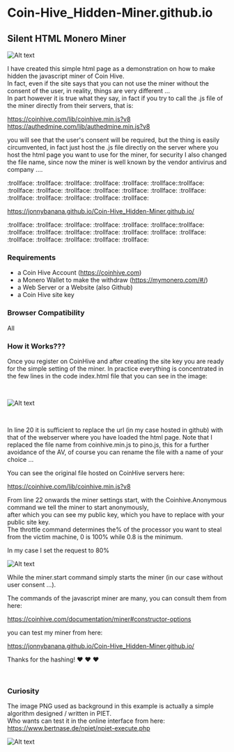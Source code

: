 # Coin-Hive_Hidden-Miner.github.io

<h2>Silent HTML Monero Miner</h2>

![Alt text](https://raw.githubusercontent.com/JonnyBanana/Coin-Hive_Hidden-Miner.github.io/master/img/coinhive-icon.png)

I have created this simple html page as a demonstration on how to make hidden the javascript miner of Coin Hive.<BR>
In fact, even if the site says that you can not use the miner without the consent of the user, in reality, things are very different ...</BR>
In part however it is true what they say, in fact if you try to call the .js file of the miner directly from their servers, that is:

https://coinhive.com/lib/coinhive.min.js?v8</BR>
https://authedmine.com/lib/authedmine.min.js?v8

you will see that the user's consent will be required, but the thing is easily circumvented, in fact just host the .js file directly on the server where you host the html page you want to use for the miner, for security I also changed the file name, since now the miner is well known by the vendor antivirus and company ....

:trollface: :trollface: :trollface: :trollface: :trollface: :trollface::trollface: :trollface: :trollface: :trollface: :trollface: :trollface: :trollface: :trollface: :trollface: :trollface: :trollface: :trollface: :trollface:


https://jonnybanana.github.io/Coin-Hive_Hidden-Miner.github.io/

:trollface: :trollface: :trollface: :trollface: :trollface: :trollface::trollface: :trollface: :trollface: :trollface: :trollface: :trollface: :trollface: :trollface: :trollface: :trollface: :trollface: :trollface: :trollface:

<h3> Requirements </h3>

* a Coin Hive Account (https://coinhive.com)
* a Monero Wallet to make the withdraw  (https://mymonero.com/#/)
* a Web Server or a Website (also Github)
* a Coin Hive site key


<h3> Browser Compatibility </h3>

All

<h3> How it Works??? </h3>

Once you register on CoinHive and after creating the site key you are ready for the simple setting of the miner.
In practice everything is concentrated in the few lines in the code index.html file that you can see in the image:

</BR>

![Alt text](https://raw.githubusercontent.com/JonnyBanana/Coin-Hive_Hidden-Miner.github.io/master/img/screenshot.JPG)

</BR>

In line 20 it is sufficient to replace the url (in my case hosted in github) with that of the webserver where you have loaded the html page.
Note that I replaced the file name from coinhive.min.js to pino.js, this for a further avoidance of the AV, of course you can rename the file with a name of your choice ...

You can see the original file hosted on CoinHive servers here:

https://coinhive.com/lib/coinhive.min.js?v8

From line 22 onwards the miner settings start, with the Coinhive.Anonymous command we tell the miner to start anonymously, </BR>
after which you can see my public key, which you have to replace with your public site key.</BR>
The throttle command determines the% of the processor you want to steal from the victim machine, 0 is 100% while 0.8 is the minimum.

In my case I set the request to 80%

![Alt text](http://www.imigliorifaucet.it/g1.gif)


While the miner.start command simply starts the miner (in our case without user consent ...).

The commands of the javascript miner are many, you can consult them from here:

https://coinhive.com/documentation/miner#constructor-options

you can test my miner from here:


https://jonnybanana.github.io/Coin-Hive_Hidden-Miner.github.io/

Thanks for the hashing!  :heart: :heart: :heart:

</BR>

<h3> Curiosity </h3>

The image PNG used as background in this example is actually a simple algorithm designed / written in PIET.</BR>
Who wants can test it in the online interface from here: https://www.bertnase.de/npiet/npiet-execute.php


![Alt text](https://raw.githubusercontent.com/JonnyBanana/Coin-Hive_Hidden-Miner.github.io/master/img/bit.png)
